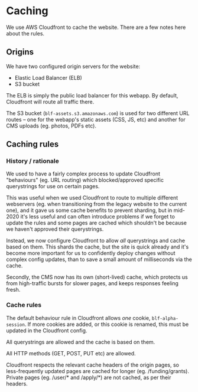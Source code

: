 # Caching

We use AWS Cloudfront to cache the website. There are a few notes here about the rules.

## Origins

We have two configured origin servers for the website:

-   Elastic Load Balancer (ELB)
-   S3 bucket

The ELB is simply the public load balancer for this webapp. By default, Cloudfront will route all traffic there.

The S3 bucket (`blf-assets.s3.amazonaws.com`) is used for two different URL routes – one for the webapp's static assets (CSS, JS, etc) and another for CMS uploads (eg. photos, PDFs etc).

## Caching rules

### History / rationale

We used to have a fairly complex process to update Cloudfront "behaviours" (eg. URL routing) which blocked/approved specific querystrings for use on certain pages. 

This was useful when we used Cloudfront to route to multiple different webservers (eg. when transitioning from the legacy website to the current one), and it gave us some cache benefits to prevent sharding, but in mid-2020 it's less useful and can often introduce problems if we forget to update the rules and some pages are cached which shouldn't be because we haven't approved their querystrings.

Instead, we now configure Cloudfront to allow *all* querystrings and cache based on them. This shards the cache, but the site is quick already and it's become more important for us to confidently deploy changes without complex config updates, than to save a small amount of milliseconds via the cache.

Secondly, the CMS now has its own (short-lived) cache, which protects us from high-traffic bursts for slower pages, and keeps responses feeling fresh.

### Cache rules

The default behaviour rule in Cloudfront allows _one_ cookie, `blf-alpha-session`. If more cookies are added, or this cookie is renamed, this must be updated in the Cloudfront config. 

All querystrings are allowed and the cache is based on them.

All HTTP methods (GET, POST, PUT etc) are allowed.

Cloudfront respects the relevant cache headers of the origin pages, so less-frequently updated pages are cached for longer (eg. /funding/grants). Private pages (eg. /user/* and /apply/*) are not cached, as per their headers. 
